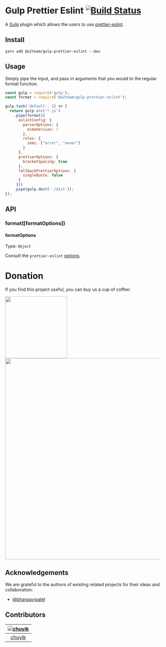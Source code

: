 # Gulp Prettier Eslint [![Build Status](https://travis-ci.org/o2team/gulp-prettier-eslint.svg?branch=master)](https://travis-ci.org/o2team/gulp-prettier-eslint)

A [Gulp](http://gulpjs.com/) plugin which allows the users to use [prettier-eslint](https://github.com/prettier/prettier-eslint).

## Install

```
yarn add @o2team/gulp-prettier-eslint --dev
```

## Usage

Simply pipe the input, and pass in arguments that you would to the regular format function.

```js
const gulp = require('gulp');
const format = require('@o2team/gulp-prettier-eslint');

gulp.task('default', () => {
  return gulp.src('*.js')
    .pipe(format({ 
      eslintConfig: {
        parserOptions: {
          ecmaVersion: 7
        },
        rules: {
          semi: ["error", "never"]
        }
      },
      prettierOptions: {
        bracketSpacing: true
      },
      fallbackPrettierOptions: {
        singleQuote: false
      }
     }))
    .pipe(gulp.dest('./dist'));
});
```

## API

### format([formatOptions])

#### formatOptions

Type: `Object`

Consult the `prettier-eslint` [options](https://github.com/prettier/prettier-eslint#options).

# Donation

If you find this project useful, you can buy us a cup of coffee:    

<a href="https://www.paypal.me/chuyik" target="blank">
<img width="200" src="https://storage.360buyimg.com/mtd/home/donate_paypal_min1495016435786.png" alt="">
</a><br>     

<img width="650" src="https://storage.360buyimg.com/mtd/home/donate_cn1495017701926.png" alt="">

## Acknowledgements
We are grateful to the authors of existing related projects for their ideas and collaboration:

- [@bhargavrpatel](https://github.com/bhargavrpatel/gulp-prettier)

## Contributors
[![chuyik](https://avatars2.githubusercontent.com/u/6262943?v=3&s=120)](https://github.com/chuyik) |
:---:|
[chuyik](https://github.com/chuyik) |
